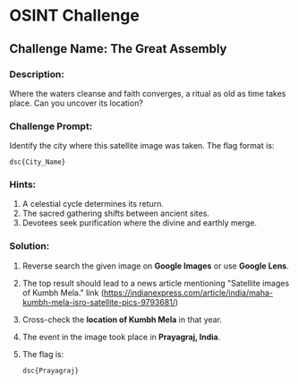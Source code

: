 # OSINT Challenge

## **Challenge Name:** The Great Assembly

### **Description:**
Where the waters cleanse and faith converges, a ritual as old as time takes place. Can you uncover its location?

### **Challenge Prompt:**
Identify the city where this satellite image was taken. The flag format is:

```
dsc{City_Name}
```

### **Hints:**
1. A celestial cycle determines its return.
2. The sacred gathering shifts between ancient sites.
3. Devotees seek purification where the divine and earthly merge.

### **Solution:**
1. Reverse search the given image on **Google Images** or use **Google Lens**.
2. The top result should lead to a news article mentioning "Satellite images of Kumbh Mela." link (https://indianexpress.com/article/india/maha-kumbh-mela-isro-satellite-pics-9793681/)
3. Cross-check the **location of Kumbh Mela** in that year.
4. The event in the image took place in **Prayagraj, India**.
5. The flag is:
   
   ```
   dsc{Prayagraj}
   ```

